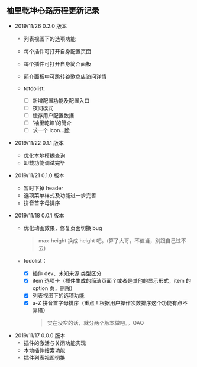 ## 袖里乾坤<s>心路历程</s>更新记录

- 2019/11/26 0.2.0 版本

  - 列表视图下的选项功能
  - 每个插件可打开自身配置页面
  - 每个插件可打开自身简介面板
  - 简介面板中可跳转谷歌商店访问详情

  - totdolist:

    - [ ] 新增配置功能及配置入口
    - [ ] 夜间模式
    - [ ] 缓存用户配置数据
    - [ ] ‘袖里乾坤’的简介
    - [ ] 求一个 icon...跪

- 2019/11/22 0.1.1 版本

  - 优化本地模糊查询
  - 卸载功能调试完毕

- 2019/11/21 0.1.0 版本

  - 暂时下掉 header
  - 选项菜单样式及功能进一步完善
  - 拼音首字母排序

- 2019/11/18 0.0.1 版本

  - 优化动画效果，修复页面切换 bug
    > max-height 换成 height 吧。(算了大哥，不值当，别跟自己过不去)
  - todolist：

    - [x] 插件 dev、未知来源 类型区分
    - [x] item 选项卡（插件生成的简洁页面？或者是其他的显示形式，item 的 option 页，删除）
    - [x] 列表视图下的选项功能
    - [x] a-Z 拼音首字母排序（重点！根据用户操作次数排序这个功能有点不靠谱）
      > 实在没空的话，就分两个版本做吧。。QAQ

* 2019/11/17 0.0.0 版本
  - 插件的激活与关闭功能实现
  - 本地插件搜索功能
  - 插件列表视图切换
